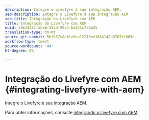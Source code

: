 ```yaml
---
description: Integre o Livefyre à sua integração AEM.
seo-description: Integre o Livefyre à sua integração AEM.
seo-title: Integração do Livefyre com AEM
title: Integração do Livefyre com AEM
uuid: 59e34327-abad-43cd-99a4-be151c7a8e25
translation-type: tm+mt
source-git-commit: 5bf937c8cb1a9ca12216ee1884142b8787ff063e
workflow-type: tm+mt
source-wordcount: '44'
ht-degree: 0%

---
```



# Integração do Livefyre com AEM {#integrating-livefyre-with-aem}

Integre o Livefyre à sua integração AEM.

Para obter informações, consulte [integrando o Livefyre com AEM](https://helpx.adobe.com/experience-manager/6-3/sites/administering/using/livefyre.html).

